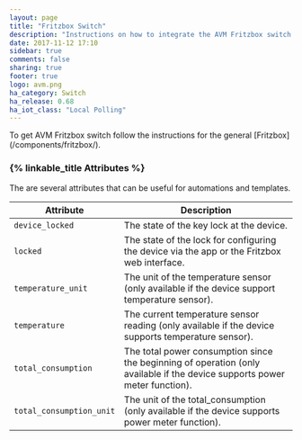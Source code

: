 ```yaml
---
layout: page
title: "Fritzbox Switch"
description: "Instructions on how to integrate the AVM Fritzbox switch."
date: 2017-11-12 17:10
sidebar: true
comments: false
sharing: true
footer: true
logo: avm.png
ha_category: Switch
ha_release: 0.68
ha_iot_class: "Local Polling"
---
```


<p class='note'>
To get AVM Fritzbox switch follow the instructions for the general [Fritzbox](/components/fritzbox/).
</p>

### {% linkable_title Attributes %}

The are several attributes that can be useful for automations and templates.

| Attribute | Description |
| --------- | ----------- |
| `device_locked` | The state of the key lock at the device.
| `locked` | The state of the lock for configuring the device via the app or the Fritzbox web interface.
| `temperature_unit` |  The unit of the temperature sensor (only available if the device support temperature sensor).
| `temperature` | The current temperature sensor reading (only available if the device supports temperature sensor).
| `total_consumption` | The total power consumption since the beginning of operation (only available if the device supports power meter function).
| `total_consumption_unit` | The unit of the total_consumption (only available if the device supports power meter function).
